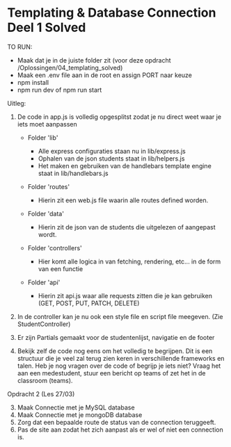 # Templating & Database Connection Deel 1 Solved

TO RUN:
- Maak dat je in de juiste folder zit (voor deze opdracht /Oplossingen/04_templating_solved)
- Maak een .env file aan in de root en assign PORT naar keuze
- npm install
- npm run dev of npm run start

Uitleg:

1. De code in app.js is volledig opgesplitst zodat je nu direct weet waar je iets moet aanpassen

    - Folder 'lib'
        - Alle express configuraties staan nu in lib/express.js
        - Ophalen van de json students staat in lib/helpers.js
        - Het maken en gebruiken van de handlebars template engine staat in lib/handlebars.js

    - Folder 'routes'
        - Hierin zit een web.js file waarin alle routes defined worden.  

    - Folder 'data'
        - Hierin zit de json van de students die uitgelezen of aangepast wordt.

    - Folder 'controllers'
        - Hier komt alle logica in van fetching, rendering, etc... in de form van een functie

    - Folder 'api'
        - Hierin zit api.js waar alle requests zitten die je kan gebruiken (GET, POST, PUT, PATCH, DELETE)

2. In de controller kan je nu ook een style file en script file meegeven. (Zie StudentController)

3. Er zijn Partials gemaakt voor de studentenlijst, navigatie en de footer

4. Bekijk zelf de code nog eens om het volledig te begrijpen. Dit is een structuur die je veel zal terug zien keren in verschillende frameworks en talen.
Heb je nog vragen over de code of begrijp je iets niet? Vraag het aan een medestudent, stuur een bericht op teams of zet het in de classroom (teams).


Opdracht 2 (Les 27/03)

3. Maak Connectie met je MySQL database
4. Maak Connectie met je mongoDB database
5. Zorg dat een bepaalde route de status van de connection teruggeeft.
6. Pas de site aan zodat het zich aanpast als er wel of niet een connection is.

